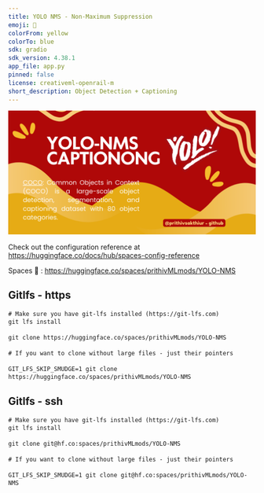 ```yaml
---
title: YOLO NMS - Non-Maximum Suppression
emoji: 🐠
colorFrom: yellow
colorTo: blue
sdk: gradio
sdk_version: 4.38.1
app_file: app.py
pinned: false
license: creativeml-openrail-m
short_description: Object Detection + Captioning
---
```


![alt text](assets/111.png)

Check out the configuration reference at https://huggingface.co/docs/hub/spaces-config-reference

Spaces 🔗 : https://huggingface.co/spaces/prithivMLmods/YOLO-NMS

## Gitlfs - https

    # Make sure you have git-lfs installed (https://git-lfs.com)
    git lfs install
    
    git clone https://huggingface.co/spaces/prithivMLmods/YOLO-NMS
    
    # If you want to clone without large files - just their pointers
    
    GIT_LFS_SKIP_SMUDGE=1 git clone https://huggingface.co/spaces/prithivMLmods/YOLO-NMS

## Gitlfs - ssh

    # Make sure you have git-lfs installed (https://git-lfs.com)
    git lfs install
    
    git clone git@hf.co:spaces/prithivMLmods/YOLO-NMS
    
    # If you want to clone without large files - just their pointers
    
    GIT_LFS_SKIP_SMUDGE=1 git clone git@hf.co:spaces/prithivMLmods/YOLO-NMS
